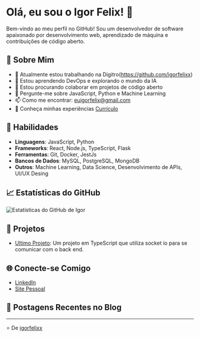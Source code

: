 # Olá, eu sou o Igor Felix! 👋

Bem-vindo ao meu perfil no GitHub! Sou um desenvolvedor de software apaixonado por desenvolvimento web, aprendizado de máquina e contribuições de código aberto.

## 🌟 Sobre Mim

- 🔭 Atualmente estou trabalhando na Digitro(https://github.com/igorfelixx)
- 🌱 Estou aprendendo DevOps e explorando o mundo da IA
- 👯 Estou procurando colaborar em projetos de código aberto
- 💬 Pergunte-me sobre JavaScript, Python e Machine Learning
- 📫 Como me encontrar: [euigorfelix@gmail.com](mailto:euigorfelix@gmail.com)
- 📄 Conheça minhas experiências [Currículo](Working...)

## 🚀 Habilidades

- **Linguagens**: JavaScript, Python
- **Frameworks**: React, Node.js, TypeScript, Flask
- **Ferramentas**: Git, Docker, JestJs
- **Bancos de Dados**: MySQL, PostgreSQL, MongoDB
- **Outros**: Machine Learning, Data Science, Desenvolvimento de APIs, UI/UX Desing

## 📈 Estatísticas do GitHub

![Estatísticas do GitHub de Igor](https://github-readme-stats.vercel.app/api?username=igorfelixx&show_icons=true&theme=radical)

## 💼 Projetos

- [Ultimo Projeto](https://github.com/igorfelixx/frontend): Um projeto em TypeScript que utiliza socket io para se comunicar com o back end.

## 🌐 Conecte-se Comigo

- [LinkedIn](https://www.linkedin.com/in/igorfelixx)
- [Site Pessoal](Working...)

## 📝 Postagens Recentes no Blog

<!-- BLOG-POST-LIST:START -->
<!-- BLOG-POST-LIST:END -->

---

⭐️ De [igorfelixx](https://github.com/igorfelixx)
